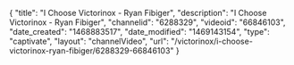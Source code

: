 {
    "title": "I Choose Victorinox - Ryan Fibiger",
    "description": "I Choose Victorinox - Ryan Fibiger",
    "channelid": "6288329",
    "videoid": "66846103",
    "date_created": "1468883517",
    "date_modified": "1469143154",
    "type": "captivate",
    "layout": "channelVideo",
    "url": "\/victorinox\/i-choose-victorinox-ryan-fibiger\/6288329-66846103"
}